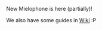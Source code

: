 New Mielophone is here (partially)!

We also have some guides in [Wiki](https://github.com/mielophone/Mielophone/wiki) :P